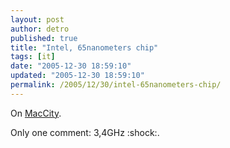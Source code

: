 ```yaml
---
layout: post
author: detro
published: true
title: "Intel, 65nanometers chip"
tags: [it]
date: "2005-12-30 18:59:10"
updated: "2005-12-30 18:59:10"
permalink: /2005/12/30/intel-65nanometers-chip/
---
```


On <a target="_blank" href="http://www.macitynet.it/macity/aA23435/index.shtml">MacCity</a>.

Only one comment: 3,4GHz :shock:.
